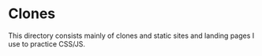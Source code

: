 # Clones
This directory consists mainly of clones and static sites and landing pages I use to practice CSS/JS.
